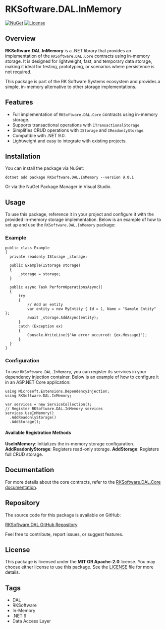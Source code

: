 # RKSoftware.DAL.InMemory

[![NuGet](https://img.shields.io/nuget/v/RKSoftware.DAL.InMemory.svg)](https://www.nuget.org/packages/RKSoftware.DAL.InMemory/)
[![License](https://img.shields.io/badge/license-MIT%20OR%20Apache--2.0-blue.svg)](https://opensource.org/licenses)

## Overview

**RKSoftware.DAL.InMemory** is a .NET library that provides an implementation of the `RKSoftware.DAL.Core` contracts using in-memory storage. It is designed for lightweight, fast, and temporary data storage, making it ideal for testing, prototyping, or scenarios where persistence is not required.

This package is part of the RK Software Systems ecosystem and provides a simple, in-memory alternative to other storage implementations.

## Features

- Full implementation of `RKSoftware.DAL.Core` contracts using in-memory storage.
- Supports transactional operations with `ITransactionalStorage`.
- Simplifies CRUD operations with `IStorage` and `IReadonlyStorage`.
- Compatible with .NET 9.0.
- Lightweight and easy to integrate with existing projects.

## Installation

You can install the package via NuGet:

```
dotnet add package RKSoftware.DAL.InMemory --version 9.0.1
```

Or via the NuGet Package Manager in Visual Studio.

## Usage

To use this package, reference it in your project and configure it with the provided in-memory storage implementation. Below is an example of how to set up and use the `RKSoftware.DAL.InMemory` package:

### Example

```
public class Example 
{ 
  private readonly IStorage _storage;

  public Example(IStorage storage)
  {
      _storage = storage;
  }

  public async Task PerformOperationsAsync()
  {
      try
      {
          // Add an entity
          var entity = new MyEntity { Id = 1, Name = "Sample Entity" };
          await _storage.AddAsync(entity);
      }
      catch (Exception ex)
      {
          Console.WriteLine($"An error occurred: {ex.Message}");
      }
  }
}
```


### Configuration

To use `RKSoftware.DAL.InMemory`, you can register its services in your dependency injection container. Below is an example of how to configure it in an ASP.NET Core application:

```
using Microsoft.Extensions.DependencyInjection; 
using RKSoftware.DAL.InMemory;

var services = new ServiceCollection();
// Register RKSoftware.DAL.InMemory services 
services.UseInMemory()
  .AddReadonlyStorage()
  .AddStorage();
```

#### Available Registration Methods

**UseInMemory**: Initializes the in-memory storage configuration.
**AddReadonlyStorage**: Registers read-only storage.
**AddStorage**: Registers full CRUD storage.
## Documentation

For more details about the core contracts, refer to the [RKSoftware.DAL.Core documentation](https://github.com/rk-software-systems/rk-dal).

## Repository

The source code for this package is available on GitHub:

[RKSoftware.DAL GitHub Repository](https://github.com/rk-software-systems/rk-dal)

Feel free to contribute, report issues, or suggest features.

## License

This package is licensed under the **MIT OR Apache-2.0** license. You may choose either license to use this package. See the [LICENSE](https://opensource.org/licenses) file for more details.

## Tags

- DAL
- RKSoftware
- In-Memory
- .NET 9
- Data Access Layer